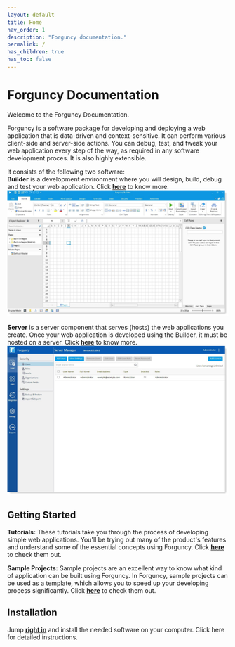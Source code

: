 ```yaml
---
layout: default
title: Home
nav_order: 1
description: "Forguncy documentation."
permalink: /
has_children: true
has_toc: false
---
```


# Forguncy Documentation

Welcome to the Forguncy Documentation.

Forguncy is a software package for developing and deploying a web application that is data-driven and context-sensitive. It can perform various client-side and server-side actions. You can debug, test, and tweak your web application every step of the way, as required in any software development proces. It is also highly extensible.

It consists of the following two software:  
**Builder** is a development environment where you will design, build, debug and test your web application. Click **[here](overview/about-forguncy-builder/)** to know more.
  ![forguncy-builder](/assets/images/product-images/builder2.jpg)

**Server** is a server component that serves (hosts) the web applications you create. Once your web application is developed using the Builder, it must be hosted on a server. Click **[here](overview/about-forguncy-server/)** to know more.
  ![forguncy-builder](/assets/images/product-images/server1.jpg)

## Getting Started
**Tutorials:** These tutorials take you through the process of developing simple web applications. You'll be trying out many of the product's features and understand some of the essential concepts using Forguncy. Click **[here](getting-started/tutorials/)** to check them out.

**Sample Projects:** Sample projects are an excellent way to know what kind of application can be built using Forguncy. In Forguncy, sample projects can be used as a template, which allows you to speed up your developing process significantly. Click **[here](getting-started/samples/)** to check them out.

## Installation
Jump **[right in](installation/)** and install the needed software on your computer. Click here for detailed instructions.

